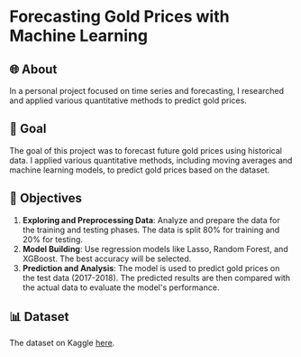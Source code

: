 # Forecasting Gold Prices with Machine Learning

## 🌐 About
In a personal project focused on time series and forecasting, I researched and applied various quantitative methods to predict gold prices.

## 🎯 Goal
The goal of this project was to forecast future gold prices using historical data. I applied various quantitative methods, including moving averages and machine learning models, to predict gold prices based on the dataset. 

## 🚀 Objectives
1. **Exploring and Preprocessing Data**: Analyze and prepare the data for the training and testing phases. The data is split 80% for training and 20% for testing.
2. **Model Building**: Use regression models like Lasso, Random Forest, and XGBoost. The best accuracy will be selected.
3. **Prediction and Analysis**: The model is used to predict gold prices on the test data (2017-2018). The predicted results are then compared with the actual data to evaluate the model's performance.

## 📊 Dataset
The dataset on Kaggle [here](https://www.kaggle.com/datasets/sahilmandavkar/gold-price-data/data).

